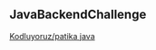 ## JavaBackendChallenge

[Kodluyoruz/patika java ](https://app.patika.dev/egitimler/java-ile-backend-web-development-patikasi)
